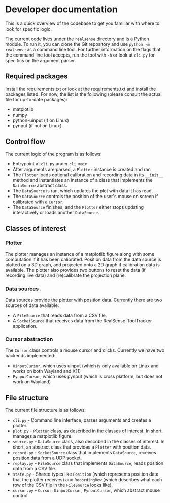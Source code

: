 # Developer documentation
This is a quick overview of the codebase to get you familiar with where to look for specific logic.

The current code lives under the `realsense` directory and is a Python module. To run it,
you can clone the Git repository and use `python -m realsense` as a command line tool. For
further information on the flags that the command line tool accepts, run the tool with `-h`
or look at `cli.py` for specifics on the argument parser.

## Required packages
Install the requirements.txt or look at the requirements.txt and install the packages listed.
For now, the list is the following (please consult the actual file for up-to-date packages):
- matplotlib
- numpy
- python-uinput (if on Linux)
- pynput (if not on Linux)

## Control flow
The current logic of the program is as follows:
- Entrypoint at `cli.py` under `cli_main`
- After arguments are parsed, a `Plotter` instance is created and ran
- The `Plotter` loads optional calibration and recording data in its `__init__`
  method and instantiates an instance of a class that implements the `DataSource` abstract class.
- The `DataSource` is ran, which updates the plot with data it has read.
- The `DataSource` controls the position of the user's mouse on screen if calibrated with a `Cursor`.
- The `DataSource` finishes, and the `Plotter` either stops updating interactively or loads another `DataSource`.

## Classes of interest
### Plotter
The plotter manages an instance of a matplotlib figure along with some computation if it has been calibrated.
Position data from the data source is plotted on a 3D graph, and projected onto a 2D graph if calibration
data is available. The plotter also provides two buttons to reset the data (if recording live data)
and (re)calibrate the projection plane.

### Data sources
Data sources provide the plotter with position data. Currently there are two sources of data available:
- A `FileSource` that reads data from a CSV file.
- A `SocketSource` that receives data from the RealSense-ToolTracker application.

### Cursor abstraction
The `Cursor` class controls a mouse cursor and clicks. Currently we have two backends implemented:
- `UinputCursor`, which uses uinput (which is only available on Linux and works on both Wayland and X11)
- `PynputCursor`, which uses pynput (which is cross platform, but does not work on Wayland)


## File structure
The current file structure is as follows:
- `cli.py` - Command line interface, parses arguments and creates a plotter.
- `plot.py` - `Plotter` class, as described in the classes of interest. In short, manages a matplotlib figure.
- `source.py` - `DataSource` class, also described in the classes of interest. In short, an abstract class
  that provides a `Plotter` with position data.
- `record.py` - `SocketSource` class that implements `DataSource`, receives position data from a UDP socket.
- `replay.py` - `FileSource` class that implements `DataSource`, reads position data from a CSV file.
- `state.py` - Shared types like `Position` (which represents position data that the plotter receives)
  and `RecordingRow` (which describes what each row of the CSV file in the `FileSource` looks like).
- `cursor.py` - `Cursor`, `UinputCursor`, `PynputCursor`, which abstract mouse control.
